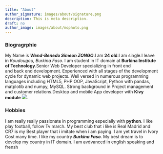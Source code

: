 ```yaml
---
title: "About"
author_signature: images/about/signature.png
description: This is meta description.
draft: no
author_image: images/about/mophoto.png
---
```

### Biogragrphie

My Name is ***Wend-Benedo Simeon ZONGO***.I am **24 old**.I am single.I leave in *Koudougou, Burkina Faso*.  I am student in IT domain at **Burkina Institute of Technology**.Senior Web Developer specializing in front end  
and back end development. Experienced with all stages of the development cycle for dynamic web projects. Well versed in numerous programming languages including HTML5, PHP OOP, JavaScript, Python with pandas, matplotib and numpy, MySQL. Strong background in Project management and customer relations.Desktop and mobile App developer with **Kivy module**
![](kivy-icon-64.ico).
### Hobbies
I am really really passionate in programming especially with **python**.
I like play football, follow Tv march. My best club that i like is Real Madrid and CR7 is my Best player that i imitate when i am paying.
I am yet travel in Ivory Cost many time. I like my country ***Burkina Faso***. 
My best dream is to develop my country in IT domain. I am avdvanced in english speaking and frensh

